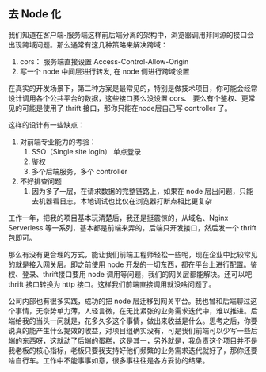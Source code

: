 ## 去 Node 化

我们知道在客户端-服务端这样前后端分离的架构中，浏览器调用非同源的接口会出现跨域问题。那么通常有这几种策略来解决跨域：
1. cors： 服务端直接设置 Access-Control-Allow-Origin
2. 写一个 node 中间层进行转发, 在 node 侧进行跨域设置

在真实的开发场景下，第二种方案是最常见的，特别是做技术项目，你可能会经常设计调用各个公共平台的数据，这些接口要么没设置 cors、 要么有个鉴权、更常见的可能是使用了 thrift 接口，那你只能在node层自己写 controller 了。

这样的设计有一些缺点：
1. 对前端专业能力的考验：
   1. SSO（Single site login） 单点登录
   2. 鉴权 
   3. 多个后端服务，多个 controller 
2. 不好排查问题
   1. 因为多了一层，在请求数据的完整链路上，如果在 node 层出问题，只能去机器看日志，本地调试也比仅在浏览器打断点相比更复杂
   

工作一年，把我的项目基本玩清楚后，我还是挺震惊的，从域名、Nginx Serverless 等一系列，基本都是前端来弄的，后端只开发接口，然后发一个 thrift 包即可。

那么有没有更合理的方式，能让我们前端工程师轻松一些呢，现在企业中比较常见的就是接入网关层。即之前使用 node 开发的一切东西，都在平台上进行配置。鉴权、登录、thrift接口要用 node 调用等问题，我们的网关层都能解决。还可以吧 thrift 接口转换为 http 接口。这样我们前端直接调用就没啥问题了。

公司内部也有很多实践，成功的把 node 层迁移到网关平台。我也曾和后端聊过这个事情，无奈势单力薄，人轻言微，在无比紧张的业务需求迭代中，难以推进。后端给我的当头一问就是，花多久多这个事情，做出来收益是什么。思考之后，你要说真的能产生什么提效的收益，对项目组确实没有，可是我们前端可以少写一些后端的东西呀，这就动了后端的蛋糕，这是其一，另外就是，我负责这个项目并不是我老板的核心指标，老板只要我支持好他们频繁的业务需求迭代就好了，那你还要啥自行车。工作中不能事事如意，很多事往往是各方妥协的结果。